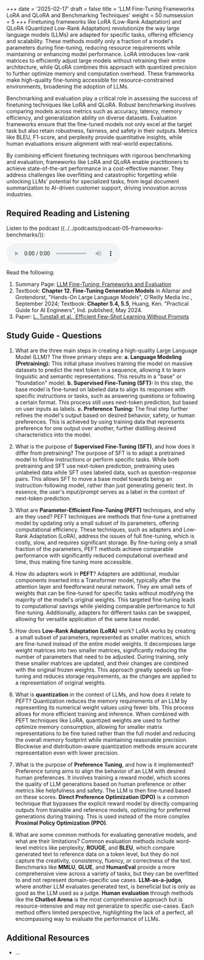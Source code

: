 +++
date = '2025-02-17'
draft = false
title = 'LLM Fine-Tuning Frameworks LoRA and QLoRA and Benchmarking Techniques'
weight = 50
numsession = 5
+++
Finetuning frameworks like LoRA (Low-Rank Adaptation) and QLoRA (Quantized Low-Rank Adaptation) revolutionize the way large language models (LLMs) are adapted for specific tasks, offering efficiency and scalability. These methods modify only a fraction of a model's parameters during fine-tuning, reducing resource requirements while maintaining or enhancing model performance. LoRA introduces low-rank matrices to efficiently adjust large models without retraining their entire architecture, while QLoRA combines this approach with quantized precision to further optimize memory and computation overhead. These frameworks make high-quality fine-tuning accessible for resource-constrained environments, broadening the adoption of LLMs.

<!-- more -->
Benchmarking and evaluation play a critical role in assessing the success of finetuning techniques like LoRA and QLoRA. Robust benchmarking involves comparing models across metrics such as accuracy, latency, memory efficiency, and generalization ability on diverse datasets. Evaluation frameworks ensure that the fine-tuned models not only excel at the target task but also retain robustness, fairness, and safety in their outputs. Metrics like BLEU, F1-score, and perplexity provide quantitative insights, while human evaluations ensure alignment with real-world expectations.

By combining efficient finetuning techniques with rigorous benchmarking and evaluation, frameworks like LoRA and QLoRA enable practitioners to achieve state-of-the-art performance in a cost-effective manner. They address challenges like overfitting and catastrophic forgetting while unlocking LLMs' potential for specialized tasks, from legal document summarization to AI-driven customer support, driving innovation across industries.

## Required Reading and Listening
Listen to the podcast ((../../podcasts/podcast-05-frameworks-benchmarks/)):
<!-- Listen to the podcast: -->

 <audio controls>
    <source src="https://insight-gsu-edu-msa8700-public-files-us-east-1.s3.us-east-1.amazonaws.com/podcast/Fine-Tuning-Generation-Models.wav" type="audio/wav">
    Your browser does not support the audio element.
</audio>

Read the following:
1. Summary Page: [LLM Fine-Tuning: Frameworks and Evaluation](https://www.perplexity.ai/page/llm-fine-tuning-frameworks-and-qt9PVw5XSiqXAt.RxUuZVQ)
2. Textbook: **Chapter 12. Fine-Tuning Generation Models** in Allamar and Grotendorst, "Hands-On Large Language Models", O'Reilly Media Inc., September 2024; 
Textbook: **Chapter 5.4, 5.5**, Huang, Ken. "Practical Guide for AI Engineers", Ind. published, May 2024.
3. Paper: [L. Tunstall et al., Efficient Few-Shot Learning Without Prompts](https://arxiv.org/abs/2209.11055)

## Study Guide - Questions
1. What are the three main steps in creating a high-quality Large Language Model (LLM)?
The three primary steps are:
    **a. Language Modeling (Pretraining):** This initial phase involves training the model on massive datasets to predict the next token in a sequence, allowing it to learn linguistic and semantic representations. This results in a "base" or "foundation" model. 
    **b. Supervised Fine-Tuning (SFT):** In this step, the base model is fine-tuned on labeled data to align its responses with specific instructions or tasks, such as answering questions or following a certain format. This process still uses next-token prediction, but based on user inputs as labels. 
    **c. Preference Tuning:** The final step further refines the model's output based on desired behavior, safety, or human preferences. This is achieved by using training data that represents preference for one output over another, further distilling desired characteristics into the model.

2. What is the purpose of **Supervised Fine-Tuning (SFT)**, and how does it differ from pretraining?
The purpose of SFT is to adapt a pretrained model to follow instructions or perform specific tasks. While both pretraining and SFT use next-token prediction, pretraining uses unlabeled data while SFT uses labeled data, such as question-response pairs. This allows SFT to move a base model towards being an instruction-following model, rather than just generating generic text. In essence, the user's input/prompt serves as a label in the context of next-token prediction.

3. What are **Parameter-Efficient Fine-Tuning (PEFT)** techniques, and why are they used?
PEFT techniques are methods that fine-tune a pretrained model by updating only a small subset of its parameters, offering computational efficiency. These techniques, such as adapters and Low-Rank Adaptation (LoRA), address the issues of full fine-tuning, which is costly, slow, and requires significant storage. By fine-tuning only a small fraction of the parameters, PEFT methods achieve comparable performance with significantly reduced computational overhead and time, thus making fine tuning more accessible.

4. How do adapters work in **PEFT**?
Adapters are additional, modular components inserted into a Transformer model, typically after the attention layer and feedforward neural network. They are small sets of weights that can be fine-tuned for specific tasks without modifying the majority of the model's original weights. This targeted fine-tuning leads to computational savings while yielding comparable performance to full fine-tuning. Additionally, adapters for different tasks can be swapped, allowing for versatile application of the same base model.

5. How does **Low-Rank Adaptation (LoRA)** work?
LoRA works by creating a small subset of parameters, represented as smaller matrices, which are fine-tuned instead of the entire model weights. It decomposes large weight matrices into two smaller matrices, significantly reducing the number of parameters that need to be adjusted. During training, only these smaller matrices are updated, and their changes are combined with the original frozen weights. This approach greatly speeds up fine-tuning and reduces storage requirements, as the changes are applied to a representation of original weights.

6. What is **quantization** in the context of LLMs, and how does it relate to PEFT?
Quantization reduces the memory requirements of an LLM by representing its numerical weight values using fewer bits. This process allows for more efficient training and inference. When combined with PEFT techniques like LoRA, quantized weights are used to further optimize memory consumption, allowing for smaller matrix representations to be fine tuned rather than the full model and reducing the overall memory footprint while maintaining reasonable precision. Blockwise and distribution-aware quantization methods ensure accurate representation even with lower precision.

7. What is the purpose of **Preference Tuning**, and how is it implemented?
Preference tuning aims to align the behavior of an LLM with desired human preferences. It involves training a reward model, which scores the quality of LLM generations based on human preference or other metrics like helpfulness and safety. The LLM is then fine-tuned based on these scores. **Direct Preference Optimization (DPO)** is a common technique that bypasses the explicit reward model by directly comparing outputs from trainable and reference models, optimizing for preferred generations during training. This is used instead of the more complex **Proximal Policy Optimization (PPO)**.

8. What are some common methods for evaluating generative models, and what are their limitations?
Common evaluation methods include word-level metrics like perplexity, **ROUGE**, and **BLEU**, which compare generated text to reference data on a token level, but they do not capture the creativity, consistency, fluency, or correctness of the text. Benchmarks like **MMLU**, **GLUE**, and **HumanEval** provide a more comprehensive view across a variety of tasks, but they can be overfitted to and not represent domain-specific use cases. **LLM-as-a-judge**, where another LLM evaluates generated text, is beneficial but is only as good as the LLM used as a judge. **Human evaluation** through methods like the **Chatbot Arena** is the most comprehensive approach but is resource-intensive and may not generalize to specific use-cases. Each method offers limited perspective, highlighting the lack of a perfect, all encompassing way to evaluate the performance of LLMs.

## Additional Resources
- []() ...


